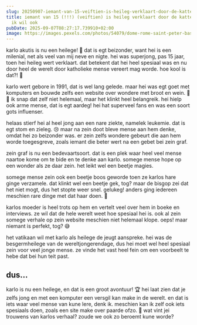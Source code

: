 ```yaml
---
slug: 20250907-iemant-van-15-veiftien-is-heileg-verklaart-door-de-kattenlieke-kerk-ik-wil-ook
title: iemant van 15 (!!!) (veiftien) is heileg verklaart door de kattenlieke kerk,
  ik wil ook
pubDate: 2025-09-07T08:27:17.739910+02:00
image: https://images.pexels.com/photos/54079/dome-rome-saint-peter-basilica-54079.jpeg
---
```

karlo akutis is nu een heilege! 🎉 dat is egt beizonder, want hei is een milenial, net als veel van mij neve en nigte. hei was superjong, pas 15 jaar, toen hei heileg wert verklaart. dat betekent dat hei heel spesiaal was en nu door heel de werelt door katholieke mense vereert mag worde. hoe kool is dat?! 🤔

karlo wert gebore in 1991, dat is wel lang gelede. maar hei was egt goet met komputers en bouwde zelfs een website over wondere met broot en wein. 🍞🍷 ik snap dat zelf niet helemaal, maar het klinkt heel belangreik. hei hielp ook arme mense, dat is egt aardeg! hei hat superveel fans en was een soort gots influenser.

helaas stierf hei al heel jong aan een nare ziekte, namelek leukemie. dat is egt stom en zieleg. 😢 maar na zein doot bleve mense aan hem denke, omdat hei zo beizonder was. er zein zelfs wondere gebeurt die aan hem worde toegesgreve, zoals iemant die beter wert na een gebet bei zein graf.

zein graf is nu een bedevaartsoort. dat is een plek waar heel veel mense naartoe kome om te bide en te denke aan karlo. somege mense hope op een wonder als ze daar zein. het leikt wel een beetje magies. 

somege mense zein ook een beetje boos geworde toen ze karlos hare ginge verzamele. dat klinkt wel een beetje gek, tog? maar de bisgop zei dat het niet mogt, dus het stopte weer snel. gelukeg! anders ging iedereen meschien rare dinge met dat haar doen. 🙈

karlos moeder is heel trots op hem en vertelt veel over hem in boeke en interviews. ze wil dat de hele werelt weet hoe spesiaal hei is. ook al zein somege verhale op zein website meschien niet helemaal klope. oeps! maar niemant is perfekt, tog? 😅

het vatikaan wil met karlo als heilege de jeugt aanspreke. hei was de besgermheilege van de wereltjongerendage, dus hei moet wel heel spesiaal zein voor veel jonge mense. ze vinde het vast heel fein om een voorbeelt te hebe dat bei hun teit past.

## dus...
karlo is nu een heilege, en dat is een groot avontuur! 🏆 hei laat zien dat je zelfs jong en met een komputer een versgil kan make in de werelt. en dat is iets waar veel mense van kune lere, denk ik. meschien kan ik zelf ook iets spesiaals doen, zoals een site make over paarde ofzo. 🐴 wat vint jei trouwens van karlos verhaal? zoude we ook zo beroemt kune worde?
